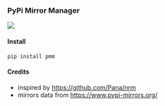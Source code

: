 ### PyPi Mirror Manager

![](http://ofydnun2c.bkt.clouddn.com/ezgif.com-gif-maker.gif)

#### Install

```
pip install pmm
```

#### Credits

* inspired by https://github.com/Pana/nrm
* mirrors data from https://www.pypi-mirrors.org/
